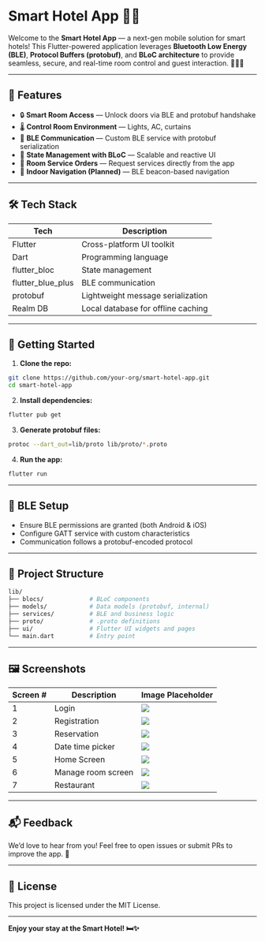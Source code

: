 # Smart Hotel App 🏨📱

Welcome to the **Smart Hotel App** — a next-gen mobile solution for smart hotels! This Flutter-powered application leverages **Bluetooth Low Energy (BLE)**, **Protocol Buffers (protobuf)**, and **BLoC architecture** to provide seamless, secure, and real-time room control and guest interaction. 🚪🔐📡

---

## 🚀 Features

* 🔒 **Smart Room Access** — Unlock doors via BLE and protobuf handshake
* 🌡️ **Control Room Environment** — Lights, AC, curtains
* 📶 **BLE Communication** — Custom BLE service with protobuf serialization
* 🧠 **State Management with BLoC** — Scalable and reactive UI
* 🧾 **Room Service Orders** — Request services directly from the app
* 📍 **Indoor Navigation (Planned)** — BLE beacon-based navigation

---

## 🛠️ Tech Stack

| Tech                | Description                        |
| ------------------- | ---------------------------------- |
| Flutter             | Cross-platform UI toolkit          |
| Dart                | Programming language               |
| flutter\_bloc       | State management                   |
| flutter\_blue\_plus | BLE communication                  |
| protobuf            | Lightweight message serialization  |
| Realm DB            | Local database for offline caching |

---

## 📲 Getting Started

1. **Clone the repo:**

```bash
git clone https://github.com/your-org/smart-hotel-app.git
cd smart-hotel-app
```

2. **Install dependencies:**

```bash
flutter pub get
```

3. **Generate protobuf files:**

```bash
protoc --dart_out=lib/proto lib/proto/*.proto
```

4. **Run the app:**

```bash
flutter run
```

---

## 📡 BLE Setup

* Ensure BLE permissions are granted (both Android & iOS)
* Configure GATT service with custom characteristics
* Communication follows a protobuf-encoded protocol

---

## 📁 Project Structure

```bash
lib/
├── blocs/             # BLoC components
├── models/            # Data models (protobuf, internal)
├── services/          # BLE and business logic
├── proto/             # .proto definitions
├── ui/                # Flutter UI widgets and pages
└── main.dart          # Entry point
```

---

## 🖼️ Screenshots

| Screen # | Description              | Image Placeholder            |
| -------- | ------------------------ | ---------------------------- |
| 1        | Login       | ![](app_screens/screen1.png) |
| 2        | Registration      | ![](app_screens/screen2.png) |
| 3        | Reservation | ![](app_screens/screen3.png) |
| 4        | Date time picker       | ![](app_screens/screen4.png) |
| 5        | Home Screen       | ![](app_screens/screen5.png) |
| 6        | Manage room screen     | ![](app_screens/screen6.png) |
| 7        | Restaurant | ![](app_screens/screen7.png) |

---

## 📬 Feedback

We’d love to hear from you! Feel free to open issues or submit PRs to improve the app. 🙌

---

## 📄 License

This project is licensed under the MIT License.

---

**Enjoy your stay at the Smart Hotel! 🛏️✨**
